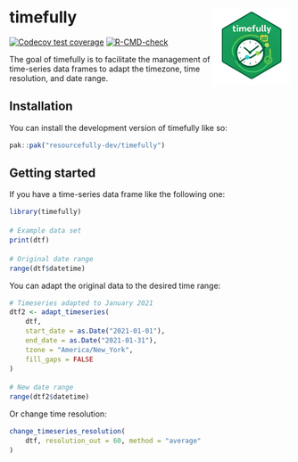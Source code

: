 
# timefully <a href='https://resourcefully-dev.github.io/timefully/'><img src='man/figures/logo.png' align="right" height="139" /></a>


<!-- badges: start -->
[![Codecov test coverage](https://codecov.io/gh/resourcefully-dev/timefully/graph/badge.svg)](https://app.codecov.io/gh/resourcefully-dev/timefully)
[![R-CMD-check](https://github.com/resourcefully-dev/timefully/actions/workflows/R-CMD-check.yaml/badge.svg)](https://github.com/resourcefully-dev/timefully/actions/workflows/R-CMD-check.yaml)
<!-- badges: end -->

The goal of timefully is to facilitate the management of time-series data frames to adapt the timezone, time resolution, and date range.

## Installation

You can install the development version of timefully like so:

``` r
pak::pak("resourcefully-dev/timefully")
```

## Getting started

If you have a time-series data frame like the following one:

```r
library(timefully)

# Example data set
print(dtf)

# Original date range
range(dtf$datetime)
```

You can adapt the original data to the desired time range:

```r
# Timeseries adapted to January 2021
dtf2 <- adapt_timeseries(
    dtf, 
    start_date = as.Date("2021-01-01"), 
    end_date = as.Date("2021-01-31"),
    tzone = "America/New_York", 
    fill_gaps = FALSE
)

# New date range
range(dtf2$datetime)
```

Or change time resolution:

```r
change_timeseries_resolution(
    dtf, resolution_out = 60, method = "average"
)
```


